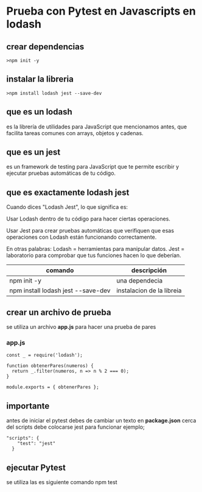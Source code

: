 # Prueba con Pytest en Javascripts en lodash 
## crear dependencias
```
>npm init -y
```
## instalar la libreria
```
>npm install lodash jest --save-dev
```
## que es un lodash
es la librería de utilidades para JavaScript que mencionamos antes, que facilita tareas comunes con arrays, objetos y cadenas.
## que es un jest
es un framework de testing para JavaScript que te permite escribir y ejecutar pruebas automáticas de tu código.

## que es exactamente lodash jest 
Cuando dices "Lodash Jest", lo que significa es:

Usar Lodash dentro de tu código para hacer ciertas operaciones.

Usar Jest para crear pruebas automáticas que verifiquen que esas operaciones con Lodash están funcionando correctamente.

En otras palabras:
 Lodash = herramientas para manipular datos.
 Jest = laboratorio para comprobar que tus funciones hacen lo que deberían.

| comando                            | descripción               |
| ---------------------------------- | ------------------------- |
| npm init -y                        | una dependecia            |
| npm install lodash jest --save-dev | instalacion de la libreia |
## **crear un archivo de prueba**
se utiliza un archivo **app.js** para hacer una prueba de pares
### app.js
```
const _ = require('lodash');

function obtenerPares(numeros) {
  return _.filter(numeros, n => n % 2 === 0);
}

module.exports = { obtenerPares };
```
## importante
antes de iniciar el pytest debes de cambiar un texto en **package.json**  cerca del scripts debe colocarse jest para funcionar
ejemplo;
```
"scripts": {
    "test": "jest"
  }
```
## ejecutar Pytest
se utiliza las es siguiente comando npm test